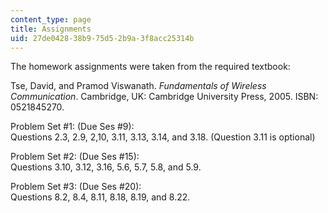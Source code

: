 ```yaml
---
content_type: page
title: Assignments
uid: 27de0428-38b9-75d5-2b9a-3f8acc25314b
---
```


The homework assignments were taken from the required textbook:

Tse, David, and Pramod Viswanath. _Fundamentals of Wireless Communication_. Cambridge, UK: Cambridge University Press, 2005. ISBN: 0521845270.

Problem Set #1: (Due Ses #9):  
Questions 2.3, 2.9, 2,10, 3.11, 3.13, 3.14, and 3.18. (Question 3.11 is optional)

Problem Set #2: (Due Ses #15):  
Questions 3.10, 3.12, 3.16, 5.6, 5.7, 5.8, and 5.9.

Problem Set #3: (Due Ses #20):  
Questions 8.2, 8.4, 8.11, 8.18, 8.19, and 8.22.
